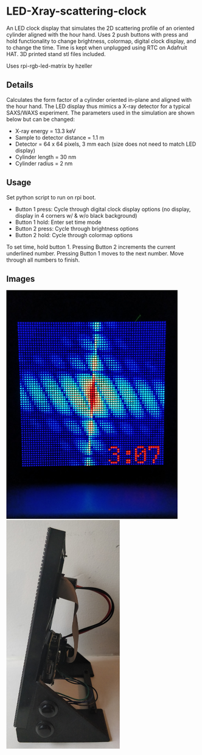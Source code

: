# LED-Xray-scattering-clock
An LED clock display that simulates the 2D scattering profile of an oriented cylinder aligned with the hour hand. Uses 2 push buttons with press and hold functionality to change brightness, colormap, digital clock display, and to change the time. Time is kept when unplugged using RTC on Adafruit HAT. 3D printed stand stl files included.

Uses rpi-rgb-led-matrix by hzeller

## Details
Calculates the form factor of a cylinder oriented in-plane and aligned with the hour hand. The LED display thus mimics a X-ray detector for a typical SAXS/WAXS experiment. The parameters used in the simulation are shown below but can be changed:
- X-ray energy = 13.3 keV
- Sample to detector distance = 1.1 m
- Detector = 64 x 64 pixels, 3 mm each (size does not need to match LED display)
- Cylinder length = 30 nm
- Cylinder radius = 2 nm

## Usage
Set python script to run on rpi boot.

- Button 1 press: Cycle through digital clock display options (no display, display in 4 corners w/ & w/o black background)
- Button 1 hold: Enter set time mode
- Button 2 press: Cycle through brightness options
- Button 2 hold: Cycle through colormap options

To set time, hold button 1. Pressing Button 2 increments the current underlined number. Pressing Button 1 moves to the next number. Move through all numbers to finish.

## Images
<img src="https://github.com/JustinJKwok/LED-Xray-scattering-clock/blob/master/rod_saxs_led_display.jpg" width="450" height="600">
<img src="https://github.com/JustinJKwok/LED-Xray-scattering-clock/blob/master/rod_saxs_led_display_side.jpg" width="298" height="600">
